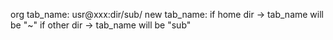 org tab_name: usr@xxx:dir/sub/
new tab_name: if home dir -> tab_name will be "~"
              if other dir -> tab_name will be "sub"
